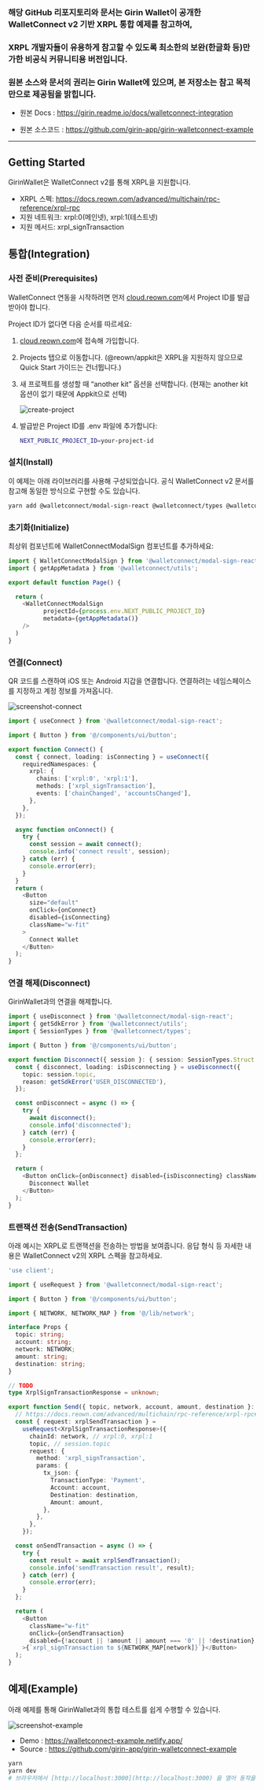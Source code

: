 

### 해당 GitHub 리포지토리와 문서는 Girin Wallet이 공개한 WalletConnect v2 기반 XRPL 통합 예제를 참고하여, 
### XRPL 개발자들이 유용하게 참고할 수 있도록 최소한의 보완(한글화 등)만 가한 비공식 커뮤니티용 버전입니다. 
### 원본 소스와 문서의 권리는 Girin Wallet에 있으며, 본 저장소는 참고 목적만으로 제공됨을 밝힙니다.



* 원본 Docs : https://girin.readme.io/docs/walletconnect-integration

* 원본 소스코드 : https://github.com/girin-app/girin-walletconnect-example

---------------
  
## Getting Started

GirinWallet은 WalletConnect v2를 통해 XRPL을 지원합니다.

- XRPL 스펙: https://docs.reown.com/advanced/multichain/rpc-reference/xrpl-rpc
 - 지원 네트워크: xrpl:0(메인넷), xrpl:1(테스트넷)
 - 지원 메서드: xrpl_signTransaction

## 통합(Integration)

### 사전 준비(Prerequisites)

WalletConnect 연동을 시작하려면 먼저 [cloud.reown.com](https://cloud.reown.com)에서 Project ID를 발급받아야 합니다.

Project ID가 없다면 다음 순서를 따르세요:

1. [cloud.reown.com](https://cloud.reown.com)에 접속해 가입합니다.
2. Projects 탭으로 이동합니다. (@reown/appkit은 XRPL을 지원하지 않으므로 Quick Start 가이드는 건너뜁니다.)
3. 새 프로젝트를 생성할 때 “another kit” 옵션을 선택합니다. (현재는 another kit 옵션이 없기 때문에 Appkit으로 선택)

   ![create-project](docs/create-project.png)

4. 발급받은 Project ID를 .env 파일에 추가합니다:

   ```bash
   NEXT_PUBLIC_PROJECT_ID=your-project-id
   ```

### 설치(Install)

이 예제는 아래 라이브러리를 사용해 구성되었습니다. 공식 WalletConnect v2 문서를 참고해 동일한 방식으로 구현할 수도 있습니다.

```bash
yarn add @walletconnect/modal-sign-react @walletconnect/types @walletconnect/utils
```

### 초기화(Initialize)

최상위 컴포넌트에 WalletConnectModalSign 컴포넌트를 추가하세요:

```ts
import { WalletConnectModalSign } from '@walletconnect/modal-sign-react';
import { getAppMetadata } from '@walletconnect/utils';

export default function Page() {

  return (
    <WalletConnectModalSign
          projectId={process.env.NEXT_PUBLIC_PROJECT_ID}
          metadata={getAppMetadata()}
    />
  )
}
```

### 연결(Connect)

QR 코드를 스캔하여 iOS 또는 Android 지갑을 연결합니다. 연결하려는 네임스페이스를 지정하고 계정 정보를 가져옵니다.

![screenshot-connect](docs/screenshot-connect.png)

```ts
import { useConnect } from '@walletconnect/modal-sign-react';

import { Button } from '@/components/ui/button';

export function Connect() {
  const { connect, loading: isConnecting } = useConnect({
    requiredNamespaces: {
      xrpl: {
        chains: ['xrpl:0', 'xrpl:1'],
        methods: ['xrpl_signTransaction'],
        events: ['chainChanged', 'accountsChanged'],
      },
    },
  });

  async function onConnect() {
    try {
      const session = await connect();
      console.info('connect result', session);
    } catch (err) {
      console.error(err);
    }
  }
  return (
    <Button
      size="default"
      onClick={onConnect}
      disabled={isConnecting}
      className="w-fit"
    >
      Connect Wallet
    </Button>
  );
}
```

### 연결 해제(Disconnect)

GirinWallet과의 연결을 해제합니다.

```ts
import { useDisconnect } from '@walletconnect/modal-sign-react';
import { getSdkError } from '@walletconnect/utils';
import { SessionTypes } from '@walletconnect/types';

import { Button } from '@/components/ui/button';

export function Disconnect({ session }: { session: SessionTypes.Struct }) {
  const { disconnect, loading: isDisconnecting } = useDisconnect({
    topic: session.topic,
    reason: getSdkError('USER_DISCONNECTED'),
  });

  const onDisconnect = async () => {
    try {
      await disconnect();
      console.info('disconnected');
    } catch (err) {
      console.error(err);
    }
  };

  return (
    <Button onClick={onDisconnect} disabled={isDisconnecting} className="w-fit">
      Disconnect Wallet
    </Button>
  );
}
```

### 트랜잭션 전송(SendTransaction)

아래 예시는 XRPL로 트랜잭션을 전송하는 방법을 보여줍니다. 응답 형식 등 자세한 내용은 WalletConnect v2의 XRPL 스펙을 참고하세요.

```ts
'use client';

import { useRequest } from '@walletconnect/modal-sign-react';

import { Button } from '@/components/ui/button';

import { NETWORK, NETWORK_MAP } from '@/lib/network';

interface Props {
  topic: string;
  account: string;
  network: NETWORK;
  amount: string;
  destination: string;
}

// TODO
type XrplSignTransactionResponse = unknown;

export function Send({ topic, network, account, amount, destination }: Props) {
  // https://docs.reown.com/advanced/multichain/rpc-reference/xrpl-rpc#xrpl_signtransaction
  const { request: xrplSendTransaction } =
    useRequest<XrplSignTransactionResponse>({
      chainId: network, // xrpl:0, xrpl:1
      topic, // session.topic
      request: {
        method: 'xrpl_signTransaction',
        params: {
          tx_json: {
            TransactionType: 'Payment',
            Account: account,
            Destination: destination,
            Amount: amount,
          },
        },
      },
    });

  const onSendTransaction = async () => {
    try {
      const result = await xrplSendTransaction();
      console.info('sendTransaction result', result);
    } catch (err) {
      console.error(err);
    }
  };

  return (
    <Button
      className="w-fit"
      onClick={onSendTransaction}
      disabled={!account || !amount || amount === '0' || !destination}
    >{`xrpl_signTransaction to ${NETWORK_MAP[network]}`}</Button>
  );
}
```

## 예제(Example)

아래 예제를 통해 GirinWallet과의 통합 테스트를 쉽게 수행할 수 있습니다.

![screenshot-example](docs/screenshot-example.png)

- Demo : https://walletconnect-example.netlify.app/
- Source : https://github.com/girin-app/girin-walletconnect-example

```bash
yarn
yarn dev
# 브라우저에서 [http://localhost:3000](http://localhost:3000) 을 열어 동작을 확인하세요.
```
